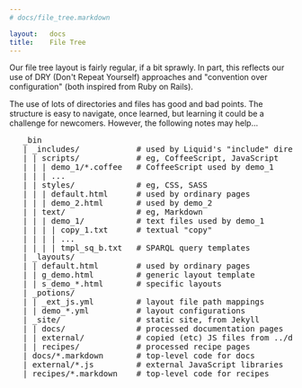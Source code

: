 ```yaml
---
# docs/file_tree.markdown

layout:   docs
title:    File Tree
---
```


Our file tree layout is fairly regular, if a bit sprawly.
In part, this reflects our use of DRY (Don't Repeat Yourself) approaches
and "convention over configuration" (both inspired from Ruby on Rails).

The use of lots of directories and files has good and bad points.
The structure is easy to navigate, once learned,
but learning it could be a challenge for newcomers.
However, the following notes may help...

<ul>
  <pre>
_bin
| _includes/            # used by Liquid's "include" directive
| | scripts/            # eg, CoffeeScript, JavaScript
| | | demo_1/*.coffee   # CoffeeScript used by demo_1
| | | ...
| | styles/             # eg, CSS, SASS
| | | default.html      # used by ordinary pages
| | | demo_2.html       # used by demo_2
| | text/               # eg, Markdown
| | | demo_1/           # text files used by demo_1
| | | | copy_1.txt      # textual "copy"
| | | | ...
| | | | tmpl_sq_b.txt   # SPARQL query templates
| _layouts/
| | default.html        # used by ordinary pages
| | g_demo.html         # generic layout template
| | s_demo_*.html       # specific layouts
| _potions/
| | _ext_js.yml         # layout file path mappings
| | demo_*.yml          # layout configurations
| _site/                # static site, from Jekyll
| | docs/               # processed documentation pages
| | external/           # copied (etc) JS files from ../docs
| | recipes/            # processed recipe pages
| docs/*.markdown       # top-level code for docs
| external/*.js         # external JavaScript libraries
| recipes/*.markdown    # top-level code for recipes
  </pre>
</ul>
